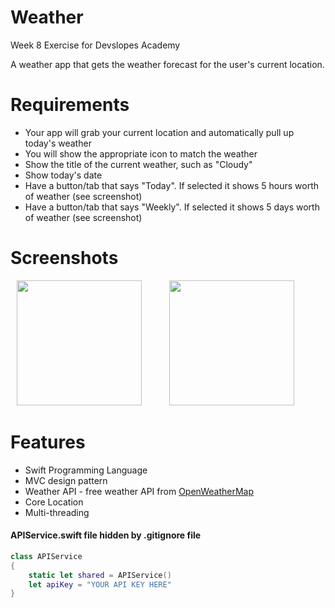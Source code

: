 # Weather

Week 8 Exercise for Devslopes Academy

A weather app that gets the weather forecast for the user's current location.

# Requirements
* Your app will grab your current location and automatically pull up today's weather
* You will show the appropriate icon to match the weather
* Show the title of the current weather, such as "Cloudy"
* Show today's date
* Have a button/tab that says "Today". If selected it shows 5 hours worth of weather (see screenshot)
* Have a button/tab that says "Weekly". If selected it shows 5 days worth of weather (see screenshot)

# Screenshots

<img src = "https://user-images.githubusercontent.com/32715761/99889350-14c95a00-2c09-11eb-9758-36121e3004b7.png" width="200" hspace="10" /> <img src = "https://user-images.githubusercontent.com/32715761/99889414-b3ee5180-2c09-11eb-9fdd-b0c0e056ea49.png" width="200" hspace="30" />

# Features
* Swift Programming Language
* MVC design pattern
* Weather API - free weather API from [OpenWeatherMap](https://openweathermap.org/api)
* Core Location 
* Multi-threading


####  APIService.swift file hidden by .gitignore file
```swift
class APIService
{
    static let shared = APIService()
    let apiKey = "YOUR API KEY HERE"
}
```
